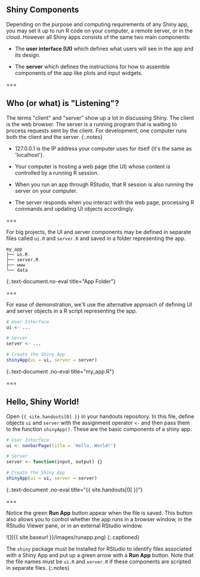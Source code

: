 ---
---

## Shiny Components

Depending on the purpose and computing requirements of any Shiny app, you may set it up to run R code on your computer, a remote server, or in the cloud.
However all Shiny apps consists of the same two main components:

- The **user interface (UI)** which defines what users will see in the app and its design.

- The **server** which defines the instructions for how to assemble components of the app like plots and input widgets.

===

## Who (or what) is "Listening"?

The terms "client" and "server" show up a lot in discussing Shiny. The client is the web browser. The server is a running program that is waiting to process requests sent by the client. For development, one computer runs both the client and the server.
{:.notes}

- 127.0.0.1 is the IP address your computer uses for itself (it's the same as 'localhost').

- Your computer is hosting a web page (the UI) whose content is controlled by a running R session.

- When you run an app through RStudio, that R session is also running the server on your computer.

- The server responds when you interact with the web page, processing R commands and updating UI objects accordingly.

===

For big projects, the UI and server components may be defined in separate files called `ui.R` and `server.R` and saved in a folder representing the app.

~~~
my_app
├── ui.R
├── server.R
├── www
└── data
~~~
{:.text-document.no-eval title="App Folder"}

===

For ease of demonstration, we'll use the alternative approach of defining UI and server objects in a R script representing the app.



~~~r
# User Interface
ui <- ... 

# Server
server <- ...

# Create the Shiny App
shinyApp(ui = ui, server = server)
~~~
{:.text-document .no-eval title="my_app.R"}


===

## Hello, Shiny World!

Open `{{ site.handouts[0] }}` in your handouts repository. In this file, define objects `ui` and `server` with the assignment operator `<-` and then pass them to the function `shinyApp()`. These are the basic components of a shiny app.



~~~r
# User Interface
ui <- navbarPage(title = 'Hello, World!')

# Server
server <- function(input, output) {}

# Create the Shiny App
shinyApp(ui = ui, server = server)
~~~
{:.text-document .no-eval title="{{ site.handouts[0] }}"}


===

Notice the green **Run App** button appear when the file is saved. This button also allows you to control whether the app runs in a browser window, in the RStudio Viewer pane, or in an external RStudio window.

![]({{ site.baseurl }}/images/runapp.png)
{:.captioned}

The `shiny` package must be installed for RStudio to identify files associated with a Shiny App and put up a green arrow with a **Run App** button. Note that the file names must be `ui.R` and `server.R` if these components are scripted in separate files.
{:.notes}
